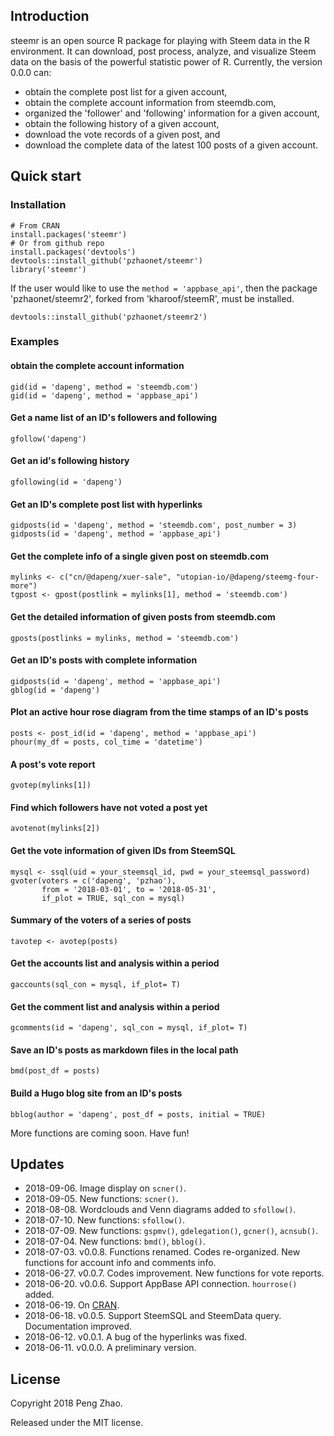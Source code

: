 ## Introduction

steemr is an open source R package for playing with Steem data in the R environment. It can download, post process, analyze,  and visualize Steem data on the basis of the powerful statistic power of R. Currently, the version 0.0.0 can:

- obtain the complete post list for a given account,
- obtain the complete account information from steemdb.com,
- organized the 'follower' and 'following' information for a given account,
- obtain the following history of a given account,
- download the vote records of a given post, and
- download the complete data of the latest 100 posts of a given account.

## Quick start

### Installation

```
# From CRAN
install.packages('steemr')
# Or from github repo
install.packages('devtools')
devtools::install_github('pzhaonet/steemr')
library('steemr')
```

If the user would like to use the `method = 'appbase_api'`, then the package 'pzhaonet/steemr2', forked from 'kharoof/steemR', must be installed.

```
devtools::install_github('pzhaonet/steemr2')
```

### Examples 

#### obtain the complete account information

```
gid(id = 'dapeng', method = 'steemdb.com')
gid(id = 'dapeng', method = 'appbase_api')
```

#### Get a name list of an ID's followers and following

```{r}
gfollow('dapeng')
```

#### Get an id's following history

```
gfollowing(id = 'dapeng')
```

#### Get an ID's complete post list with hyperlinks

```{r}
gidposts(id = 'dapeng', method = 'steemdb.com', post_number = 3)
gidposts(id = 'dapeng', method = 'appbase_api')

```

#### Get the complete info of a single given post on steemdb.com

```{r}
mylinks <- c("cn/@dapeng/xuer-sale", "utopian-io/@dapeng/steemg-four-more")
tgpost <- gpost(postlink = mylinks[1], method = 'steemdb.com')
```

#### Get the detailed information of given posts from steemdb.com

```{r}
gposts(postlinks = mylinks, method = 'steemdb.com')
```

#### Get an ID's posts with complete information

```{r}
gidposts(id = 'dapeng', method = 'appbase_api')
gblog(id = 'dapeng')

```

#### Plot an active hour rose diagram from the time stamps of an ID's posts

```{r}
posts <- post_id(id = 'dapeng', method = 'appbase_api')
phour(my_df = posts, col_time = 'datetime')
```

#### A post's vote report

```{r}
gvotep(mylinks[1])
```

#### Find which followers have not voted a post yet

```{r}
avotenot(mylinks[2])
```
#### Get the vote information of given IDs from SteemSQL

```{r}
mysql <- ssql(uid = your_steemsql_id, pwd = your_steemsql_password)
gvoter(voters = c('dapeng', 'pzhao'),
       from = '2018-03-01', to = '2018-05-31',
       if_plot = TRUE, sql_con = mysql)
```
#### Summary of the voters of a series of posts

```{r}
tavotep <- avotep(posts)
```

#### Get the accounts list and analysis within a period

```{r}
gaccounts(sql_con = mysql, if_plot= T)
```

#### Get the comment list and analysis within a period

```{r}
gcomments(id = 'dapeng', sql_con = mysql, if_plot= T)
```

#### Save an ID's posts as markdown files in the local path

```{r}
bmd(post_df = posts)
```
#### Build a Hugo blog site from an ID's posts

```{r}
bblog(author = 'dapeng', post_df = posts, initial = TRUE)
```
More functions are coming soon. Have fun!

## Updates

- 2018-09-06. Image display on `scner()`.
- 2018-09-05. New functions: `scner()`.
- 2018-08-08. Wordclouds and Venn diagrams added to `sfollow()`.
- 2018-07-10. New functions: `sfollow()`.
- 2018-07-09. New functions: `gspmv()`, `gdelegation()`, `gcner()`, `acnsub()`.
- 2018-07-04. New functions: `bmd()`, `bblog()`.
- 2018-07-03. v0.0.8. Functions renamed. Codes re-organized. New functions for account info and comments info.
- 2018-06-27. v0.0.7. Codes improvement. New functions for vote reports.
- 2018-06-20. v0.0.6. Support AppBase API connection. `hourrose()` added.
- 2018-06-19. On [CRAN](https://CRAN.R-project.org/package=steemr).
- 2018-06-18. v0.0.5. Support SteemSQL and SteemData query. Documentation improved.
- 2018-06-12. v0.0.1. A bug of the hyperlinks was fixed.
- 2018-06-11. v0.0.0. A preliminary version.

## License

Copyright 2018 Peng Zhao.

Released under the MIT license.
